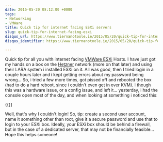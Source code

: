 ```yaml
---
date: 2015-05-20 08:12:00 +0000
tags:
- Networking
- VMWare
title: Quick tip for internet facing ESXi servers
slug: quick-tip-for-internet-facing-esxi
disqus_url: https://www.tiernanotoole.ie/2015/05/20/quick-tip-for-internet-facing-esxi.html
disqus_identifier: https://www.tiernanotoole.ie/2015/05/20/quick-tip-for-internet-facing-esxi.html

---
```

 Quick tip for all you with internet facing [VMWare ESXi][1] Hosts. I
have just got my hands on a box on the [Hetzner][2] network (more on
that later) and using their LARA system i installed ESXi on it. All was good, then I tried login in a couple hours later and i kept getting errors about my password being wrong... So, i tried a few more times,  got pissed off and rebooted the box (had to do a hard reboot, since i couldn't even get in over KVM). I though this was a hardware issue, or a config issue, and left it... yesterday, i had the console open most of the day, and when looking at something i noticed this:


{{<cloudinary src="/v1530620877/20150520-esxi-login-errors.png">}}

Well, that's why I couldn't login! So, tip: create a second user account, name it something other than root, give it a secure password and use that to login to your ESXi box. Ideally, your ESXi box should be behind a firewall, but in the case of a dedicated server, that may not be financially feasible... Hope this helps someone!

[1]:http://www.vmware.com/products/vsphere-hypervisor
[2]:http://www.hetzner.de/en